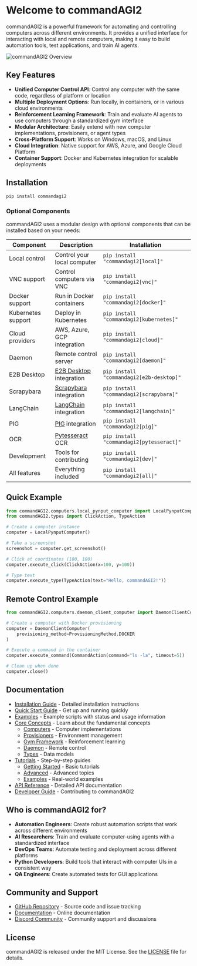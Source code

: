 # Welcome to commandAGI2

commandAGI2 is a powerful framework for automating and controlling computers across different environments. It provides a unified interface for interacting with local and remote computers, making it easy to build automation tools, test applications, and train AI agents.

![commandAGI2 Overview](assets/images/commandAGI2_overview.png)

## Key Features

- **Unified Computer Control API**: Control any computer with the same code, regardless of platform or location
- **Multiple Deployment Options**: Run locally, in containers, or in various cloud environments
- **Reinforcement Learning Framework**: Train and evaluate AI agents to use computers through a standardized gym interface
- **Modular Architecture**: Easily extend with new computer implementations, provisioners, or agent types
- **Cross-Platform Support**: Works on Windows, macOS, and Linux
- **Cloud Integration**: Native support for AWS, Azure, and Google Cloud Platform
- **Container Support**: Docker and Kubernetes integration for scalable deployments

## Installation

```bash
pip install commandagi2
```

### Optional Components

commandAGI2 uses a modular design with optional components that can be installed based on your needs:

| Component | Description | Installation |
|-----------|-------------|--------------|
| Local control | Control your local computer | `pip install "commandagi2[local]"` |
| VNC support | Control computers via VNC | `pip install "commandagi2[vnc]"` |
| Docker support | Run in Docker containers | `pip install "commandagi2[docker]"` |
| Kubernetes support | Deploy in Kubernetes | `pip install "commandagi2[kubernetes]"` |
| Cloud providers | AWS, Azure, GCP integration | `pip install "commandagi2[cloud]"` |
| Daemon | Remote control server | `pip install "commandagi2[daemon]"` |
| E2B Desktop | [E2B Desktop](https://e2b.dev/) integration | `pip install "commandagi2[e2b-desktop]"` |
| Scrapybara | [Scrapybara](https://scrapybara.com/) integration | `pip install "commandagi2[scrapybara]"` |
| LangChain | [LangChain](https://www.langchain.com/) integration | `pip install "commandagi2[langchain]"` |
| PIG | [PIG](https://www.pig.dev/) integration | `pip install "commandagi2[pig]"` |
| OCR | [Pytesseract](https://github.com/madmaze/pytesseract) OCR | `pip install "commandagi2[pytesseract]"` |
| Development | Tools for contributing | `pip install "commandagi2[dev]"` |
| All features | Everything included | `pip install "commandagi2[all]"` |

## Quick Example

```python
from commandAGI2.computers.local_pynput_computer import LocalPynputComputer
from commandAGI2.types import ClickAction, TypeAction

# Create a computer instance
computer = LocalPynputComputer()

# Take a screenshot
screenshot = computer.get_screenshot()

# Click at coordinates (100, 100)
computer.execute_click(ClickAction(x=100, y=100))

# Type text
computer.execute_type(TypeAction(text="Hello, commandAGI2!"))
```

## Remote Control Example

```python
from commandAGI2.computers.daemon_client_computer import DaemonClientComputer, ProvisioningMethod

# Create a computer with Docker provisioning
computer = DaemonClientComputer(
    provisioning_method=ProvisioningMethod.DOCKER
)

# Execute a command in the container
computer.execute_command(CommandAction(command="ls -la", timeout=5))

# Clean up when done
computer.close()
```

## Documentation

- [Installation Guide](installation.md) - Detailed installation instructions
- [Quick Start Guide](quickstart.md) - Get up and running quickly
- [Examples](examples.md) - Example scripts with status and usage information
- [Core Concepts](concepts/index.md) - Learn about the fundamental concepts
  - [Computers](concepts/computers.md) - Computer implementations
  - [Provisioners](concepts/provisioners.md) - Environment management
  - [Gym Framework](concepts/gym.md) - Reinforcement learning
  - [Daemon](concepts/daemon.md) - Remote control
  - [Types](concepts/types.md) - Data models
- [Tutorials](tutorials/index.md) - Step-by-step guides
  - [Getting Started](tutorials/index.md#getting-started) - Basic tutorials
  - [Advanced](tutorials/index.md#advanced) - Advanced topics
  - [Examples](tutorials/index.md#examples) - Real-world examples
- [API Reference](api/index.md) - Detailed API documentation
- [Developer Guide](developers/index.md) - Contributing to commandAGI2

## Who is commandAGI2 for?

- **Automation Engineers**: Create robust automation scripts that work across different environments
- **AI Researchers**: Train and evaluate computer-using agents with a standardized interface
- **DevOps Teams**: Automate testing and deployment across different platforms
- **Python Developers**: Build tools that interact with computer UIs in a consistent way
- **QA Engineers**: Create automated tests for GUI applications

## Community and Support

- [GitHub Repository](https://github.com/your-org/commandagi2) - Source code and issue tracking
- [Documentation](https://your-org.github.io/commandagi2) - Online documentation
- [Discord Community](https://discord.gg/your-discord) - Community support and discussions

## License

commandAGI2 is released under the MIT License. See the [LICENSE](https://github.com/your-org/commandagi2/blob/main/LICENSE) file for details.
